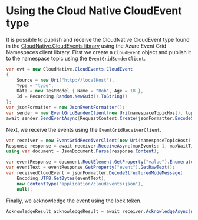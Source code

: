# Using the Cloud Native CloudEvent type

It is possible to publish and receive the CloudNative CloudEvent type found in the [CloudNative.CloudEvents library](https://www.nuget.org/packages/CloudNative.CloudEvents) using the Azure Event Grid Namespaces client library.
First we create a `CloudEvent` object and publish it to the namespace topic using the `EventGridSenderClient`.

```C# Snippet:SendCNCFEvent
var evt = new CloudNative.CloudEvents.CloudEvent
{
    Source = new Uri("http://localHost"),
    Type = "type",
    Data = new TestModel { Name = "Bob", Age = 18 },
    Id = Recording.Random.NewGuid().ToString()
};
var jsonFormatter = new JsonEventFormatter();
var sender = new EventGridSenderClient(new Uri(namespaceTopicHost), topicName, new AzureKeyCredential(namespaceKey));
await sender.SendEventAsync(RequestContent.Create(jsonFormatter.EncodeStructuredModeMessage(evt, out _)));
```

Next, we receive the events using the `EventGridReceiverClient`.

```C# Snippet:ReceiveCNCFEvent
var receiver = new EventGridReceiverClient(new Uri(namespaceTopicHost), topicName, subscriptionName, new AzureKeyCredential(namespaceKey));
Response response = await receiver.ReceiveAsync(maxEvents: 1, maxWaitTime: TimeSpan.FromSeconds(10), new RequestContext());
using var document = JsonDocument.Parse(response.Content);

var eventResponse = document.RootElement.GetProperty("value").EnumerateArray().First();
var eventText = eventResponse.GetProperty("event").GetRawText();
var receivedCloudEvent = jsonFormatter.DecodeStructuredModeMessage(
    Encoding.UTF8.GetBytes(eventText),
    new ContentType("application/cloudevents+json"),
    null);
```

Finally, we acknowledge the event using the lock token.

```C# Snippet:AcknowledgeCNCFEvent
AcknowledgeResult acknowledgeResult = await receiver.AcknowledgeAsync(new[] { eventResponse.GetProperty("brokerProperties").GetProperty("lockToken").GetString() });
```
